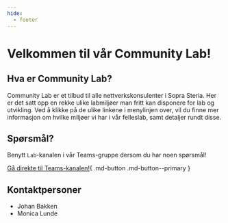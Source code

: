 ```yaml
---
hide:
  - footer
---
```

# Velkommen til vår Community Lab!

## Hva er Community Lab?
Community Lab er et tilbud til alle nettverkskonsulenter i Sopra Steria. Her er det satt opp en rekke ulike labmiljøer man fritt kan disponere for lab og utvikling. Ved å klikke på de ulike linkene i menylinjen over, vil du finne mer informasjon om hvilke miljøer vi har i vår felleslab, samt detaljer rundt disse. 

## Spørsmål?
Benytt `Lab`-kanalen i vår Teams-gruppe dersom du har noen spørsmål!

[Gå direkte til Teams-kanalen!](https://teams.microsoft.com/l/channel/19%3a5634b8b6bbdf435f975b10c692d84227%40thread.tacv2/Lab?groupId=64a575a5-78a4-4548-87e1-d178975f0ee3&tenantId=8b87af7d-8647-4dc7-8df4-5f69a2011bb5){ .md-button .md-button--primary }

## Kontaktpersoner

- Johan Bakken
- Monica Lunde
